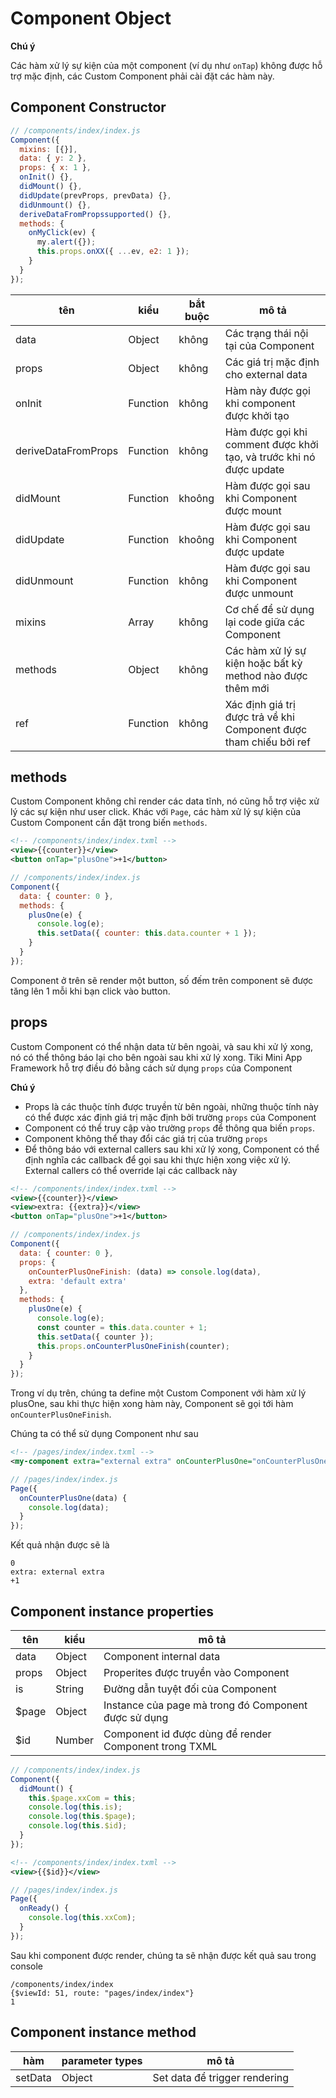 # Component Object

**Chú ý**

Các hàm xử lý sự kiện của một component (ví dụ như `onTap`) không được hỗ trợ mặc định, các Custom Component phải cài đặt các hàm này.

## Component Constructor

```js
// /components/index/index.js
Component({
  mixins: [{}],
  data: { y: 2 },
  props: { x: 1 },
  onInit() {},
  didMount() {},
  didUpdate(prevProps, prevData) {},
  didUnmount() {},
  deriveDataFromPropssupported() {},
  methods: {
    onMyClick(ev) {
      my.alert({});
      this.props.onXX({ ...ev, e2: 1 });
    }
  }
});
```

| tên                 | kiểu     | bắt buộc | mô tả                                                               |
| ------------------- | -------- | -------- | ------------------------------------------------------------------- |
| data                | Object   | không    | Các trạng thái nội tại của Component                                |
| props               | Object   | không    | Các giá trị mặc định cho external data                              |
| onInit              | Function | không    | Hàm này được gọi khi component được khởi tạo                        |
| deriveDataFromProps | Function | không    | Hàm được gọi khi comment được khởi tạo, và trước khi nó được update |
| didMount            | Function | khoông   | Hàm được gọi sau khi Component được mount                           |
| didUpdate           | Function | khoông   | Hàm được gọi sau khi Component được update                          |
| didUnmount          | Function | không    | Hàm được gọi sau khi Component được unmount                         |
| mixins              | Array    | không    | Cơ chế để sử dụng lại code giữa các Component                       |
| methods             | Object   | không    | Các hàm xử lý sự kiện hoặc bất kỳ method nào được thêm mới          |
| ref                 | Function | không    | Xác định giá trị được trả về khi Component được tham chiếu bởi ref  |

## methods

Custom Component không chỉ render các data tĩnh, nó cũng hỗ trợ việc xử lý các sự kiện như user click.
Khác với `Page`, các hàm xử lý sự kiện của Custom Component cần đặt trong biến `methods`.

```xml
<!-- /components/index/index.txml -->
<view>{{counter}}</view>
<button onTap="plusOne">+1</button>
```

```js
// /components/index/index.js
Component({
  data: { counter: 0 },
  methods: {
    plusOne(e) {
      console.log(e);
      this.setData({ counter: this.data.counter + 1 });
    }
  }
});
```

Component ở trên sẽ render một button, số đếm trên component sẽ được tăng lên 1 mỗi khi bạn click vào button.

## props

Custom Component có thể nhận data từ bên ngoài, và sau khi xử lý xong, nó có thể thông báo lại cho bên ngoài sau khi xử lý xong.
Tiki Mini App Framework hỗ trợ điều đó bằng cách sử dụng `props` của Component

**Chú ý**

- Props là các thuộc tính được truyền từ bên ngoài, những thuộc tính này có thể được xác định giá trị mặc định bởi trường `props` của Component
- Component có thể truy cập vào trường `props` để thông qua biến `props`.
- Component không thể thay đổi các giá trị của trường `props`
- Để thông báo với external callers sau khi xử lý xong, Component có thể định nghĩa các callback để gọi sau khi thực hiện xong việc xử lý. External callers có thể override lại các callback này

```xml
<!-- /components/index/index.txml -->
<view>{{counter}}</view>
<view>extra: {{extra}}</view>
<button onTap="plusOne">+1</button>
```

```js
// /components/index/index.js
Component({
  data: { counter: 0 },
  props: {
    onCounterPlusOneFinish: (data) => console.log(data),
    extra: 'default extra'
  },
  methods: {
    plusOne(e) {
      console.log(e);
      const counter = this.data.counter + 1;
      this.setData({ counter });
      this.props.onCounterPlusOneFinish(counter);
    }
  }
});
```

Trong ví dụ trên, chúng ta define một Custom Component với hàm xử lý plusOne, sau khi thực hiện xong hàm này,
Component sẽ gọi tới hàm `onCounterPlusOneFinish`.

Chúng ta có thể sử dụng Component như sau

```xml
<!-- /pages/index/index.txml -->
<my-component extra="external extra" onCounterPlusOne="onCounterPlusOne" />
```

```js
// /pages/index/index.js
Page({
  onCounterPlusOne(data) {
    console.log(data);
  }
});
```

Kết quả nhận được sẽ là

```
0
extra: external extra
+1
```

## Component instance properties

| tên   | kiểu   | mô tả                                                 |
| ----- | ------ | ----------------------------------------------------- |
| data  | Object | Component internal data                               |
| props | Object | Properites được truyền vào Component                  |
| is    | String | Đường dẫn tuyệt đối của Component                     |
| $page | Object | Instance của page mà trong đó Component được sử dụng  |
| $id   | Number | Component id được dùng để render Component trong TXML |

```js
// /components/index/index.js
Component({
  didMount() {
    this.$page.xxCom = this;
    console.log(this.is);
    console.log(this.$page);
    console.log(this.$id);
  }
});
```

```xml
<!-- /components/index/index.txml -->
<view>{{$id}}</view>
```

```js
// /pages/index/index.js
Page({
  onReady() {
    console.log(this.xxCom);
  }
});
```

Sau khi component được render, chúng ta sẽ nhận được kết quả sau trong console

```
/components/index/index
{$viewId: 51, route: "pages/index/index"}
1
```

## Component instance method

| hàm     | parameter types | mô tả                         |
| ------- | --------------- | ----------------------------- |
| setData | Object          | Set data để trigger rendering |
